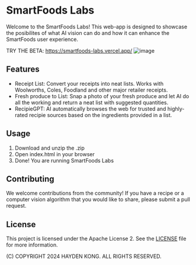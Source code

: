 # SmartFoods Labs

Welcome to the SmartFoods Labs! This web-app is designed to showcase the posibilites of what AI vision can do and how it can enhance the SmartFoods user experience.

TRY THE BETA: https://smartfoods-labs.vercel.app/
![image](https://github.com/user-attachments/assets/5f2736c7-5cf2-4c9a-b3b7-42bef9a12ff7)


## Features

- Receipt List: Convert your receipts into neat lists. Works with Woolworths, Coles, Foodland and other major retailer receipts.
- Fresh produce to List: Snap a photo of your fresh produce and let AI do all the working and return a neat list with suggested quantities.
- RecipieGPT: AI automatically browses the web for trusted and highly-rated recipie sources based on the ingredients provided in a list.

## Usage

1. Download and unzip the .zip
2. Open index.html in your browser
3. Done! You are running SmartFoods Labs

## Contributing

We welcome contributions from the community! If you have a recipe or a computer vision algorithm that you would like to share, please submit a pull request.

## License

This project is licensed under the Apache License 2. See the [LICENSE](LICENSE) file for more information.

(C) COPYRIGHT 2024 HAYDEN KONG. ALL RIGHTS RESERVED.
